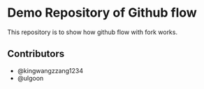 # Demo Repository of Github flow

This repository is to show how github flow with fork works.

## Contributors

- @kingwangzzang1234
- @ulgoon
